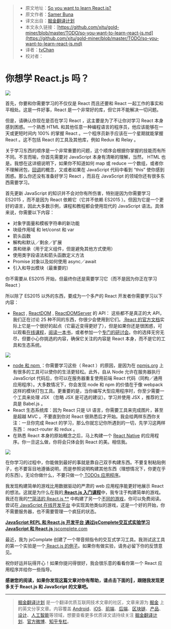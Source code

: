 > * 原文地址：[So you want to learn React.js?](https://edgecoders.com/so-you-want-to-learn-react-js-a78801d3cd4d)
> * 原文作者：[Samer Buna](https://edgecoders.com/@samerbuna?source=post_header_lockup)
> * 译文出自：[掘金翻译计划](https://github.com/xitu/gold-miner)
> * 本文永久链接：[https://github.com/xitu/gold-miner/blob/master/TODO/so-you-want-to-learn-react-js.md](https://github.com/xitu/gold-miner/blob/master/TODO/so-you-want-to-learn-react-js.md)
> * 译者：[tvChan](https://github.com/tvChan)
> * 校对者：

# 你想学 React.js 吗？

![](https://cdn-images-1.medium.com/max/2000/1*Wz7GxmF1-xFe5zvNTHETxQ.png)

首先，你要和你需要学习的不仅仅是 React 而且还要和 React 一起工作的事实和平相处。这是一件好事，React 是一个非常好的库，但它并不能解决一切问题。

但是，请确认你现在是否在学习 React ，这主要是为了不让你对学习 React 本身感到困惑。一个熟悉 HTML 和其他任意一种编程语言的程序员，他应该能够在一天或更短时间内 100% 的掌握 React 。一个程序员新手应该在一个星期就能掌握 React 。这不包括 React 的工具及其他库，例如 Redux 和 Relay 。

关于学习东西的顺序是一个非常重要的问题，这个顺序会根据你掌握的技能而有所不同。不言而喻，你首先需要对 JavaScript 本身有清晰的理解，当然， HTML 也是。我想在这详细说明下，如果你不知道如何 map 或 reduce 一个数组，或者你不理解闭包，[回调](https://edgecoders.com/asynchronous-programming-as-seen-at-starbucks-fc242cf16aa#.wb5c6opp7)的概念，又或者如果在 JavaScript 代码中看到 “this” 使你感到困惑。那么你还没有准备好学习 React ，而且在 JavaScript 的领域你还有很多东西需要学习。

首先更新 JavaScript 的知识并不会对你有所伤害，特别是因为你需要学习 ES2015 ，而不是因为 React 依赖它（它并不依赖 ES2015 ）。但因为它是一个更好的语言，因此大多数示例，课程和教程都会使用现代的 JavaScript 语法。具体来说，你需要以下内容：

* 对象字面量和模板字符串的新功能
* 块级作用域 和 let/const 和 var 
* 箭头函数
* 解构和默认／剩余／扩展
* 类和继承（用于定义组件，但是避免其他方式使用）
* 使用类字段语法和箭头函数定义方法
* Promise 对象以及如何使用 async／await
* 引入和导出模块（最重要的）

你不需要从 ES2015 开始，但最终你还是需要学习它（而不是因为你正在学习 React ）

所以除了 ES2015 以外的东西，要成为一个多产的 React 开发者你需要学习以下内容：

* [React](https://facebook.github.io/react/docs/react-api.html) , [ReactDOM](https://facebook.github.io/react/docs/react-dom.html) , [ReactDOMServer](https://facebook.github.io/react/docs/react-dom-server.html) 的 API： 这些都不是真正的大 API，我们正在讨论 25 种不同的东西，你很少会使用到它们。[ React 的官方文档](https://facebook.github.io/react/docs/hello-world.html)实际上它是一个很好的起点（它最近变得更好了），但是如果你还是很困惑，可以观看[在线课程](https://www.pluralsight.com/search?q=buna&categories=all)，[阅读一本书](https://www.syncfusion.com/resources/techportal/details/ebooks/Reactjs_Succinctly)，或者参加一个[专门的研讨会](https://jscomplete.com/)。你的选择无穷无尽，但要小心你挑选的内容，确保它关注的内容是 React 本身，而不是它的工具和生态系统。

![](https://ws1.sinaimg.cn/large/006LnBnPgy1fm8n5p37jwj30lc0ozn3w.jpg)

* [ node 和 npm ](https://www.pluralsight.com/courses/nodejs-advanced) ：你需要学习这些（ React ）的原因，是因为在 [npmjs.org](http://npmjs.org/) 上有很多的工具可以使你的生活更轻松。此外，自从 Node 允许在服务器执行 JavaScript 代码后，你可以在服务器重复使用前端 React 代码（同构／通用应用程序）。大多数情况下，你会发现 node 和 npm 的价值在于像 webpack 这样的模块打包工具。更重要的是，当你编写大型应用程序时，你至少需要一个工具来处理 JSX （忽略 JSX 是可选的建议）。学习并使用 JSX ，推荐的工具是 Babel.js 。
* React 生态系统库：因为 React 只是 UI 语言，你需要工具来完成图片，甚至是超越 MVC 。不要直到你对 React 很熟悉后才开始。我会给两样东西你关注：一旦你完成 React 的学习，那么你就忘记你所遇到的一切，先学习这两样东西： react-router 和 redux 。
* 在熟悉 React 本身的原始概念之后，马上构建一个 [React Native](https://facebook.github.io/react-native/) 的应用程序。你一旦这么做，你将会只体会到 React 的美。相信我。

![](https://ws1.sinaimg.cn/large/006LnBnPgy1fm8n5op3eqj30lf088t9l.jpg)

在你学习的过程中，你能做到最好的事就是靠自己双手构建东西。不要复制粘贴例子，也不要盲目地遵循说明，而是参照说明构建其他东西（理想情况下，你更在乎的东西）。无论你做什么，不要只做一个[ TODOs 应用程序](https://hackernoon.com/a-react-todos-example-explained-6df53cdebed1)。

我发现构建简单的游戏比用数据驱动的严肃的 web 应用程序能更好地展示 React 的想法。这就是为什么在我的[ **React.js 入门课程**](https://www.pluralsight.com/courses/react-js-getting-started)中，我专注于构建简单的游戏。我还在我的[**简洁的 React.js **](https://www.syncfusion.com/resources/techportal/details/ebooks/Reactjs_Succinctly) 中构建了另一个[不同的游戏](http://jscomplete.com/react-examples/memory-grid-game/)，你可以免费阅读。尝试在[ JavaScript 在线开发平台](https://jscomplete.com/repl) 中实现其他类似的游戏，这是一个好的开始，你不需要服务器，也不需要管理一个疯狂的状态。

[ **JavaScript REPL 和 React.js 开发平台**
**通过jsComplete交互式实验学习 JavaScript 和 React.js** jscomplete.com](https://jscomplete.com/repl)

最近，我为 jsComplate 创建了一个带音频指令的交互式学习工具。我测试这工具的第一个实验是一个[ React.js 的例子](http://jscomplete.com/interactive-learning-demo/)。如果你有做实验，请务必留下你的反馈意见。

祝你好运并玩得开心！如果你提问得很好，我会很乐意的看看你第一个 React 应用程序并给你一些指导。

**感谢您的阅读，如果你发现这篇文章对你有帮助，请点击下面的💚，跟随我发现更多关于 React.js 和 JavaScript 的文章吧。**


---

> [掘金翻译计划](https://github.com/xitu/gold-miner) 是一个翻译优质互联网技术文章的社区，文章来源为 [掘金](https://juejin.im) 上的英文分享文章。内容覆盖 [Android](https://github.com/xitu/gold-miner#android)、[iOS](https://github.com/xitu/gold-miner#ios)、[前端](https://github.com/xitu/gold-miner#前端)、[后端](https://github.com/xitu/gold-miner#后端)、[区块链](https://github.com/xitu/gold-miner#区块链)、[产品](https://github.com/xitu/gold-miner#产品)、[设计](https://github.com/xitu/gold-miner#设计)、[人工智能](https://github.com/xitu/gold-miner#人工智能)等领域，想要查看更多优质译文请持续关注 [掘金翻译计划](https://github.com/xitu/gold-miner)、[官方微博](http://weibo.com/juejinfanyi)、[知乎专栏](https://zhuanlan.zhihu.com/juejinfanyi)。
